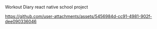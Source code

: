Workout Diary react native school project



https://github.com/user-attachments/assets/5456984d-cc91-4981-902f-dee090336046

